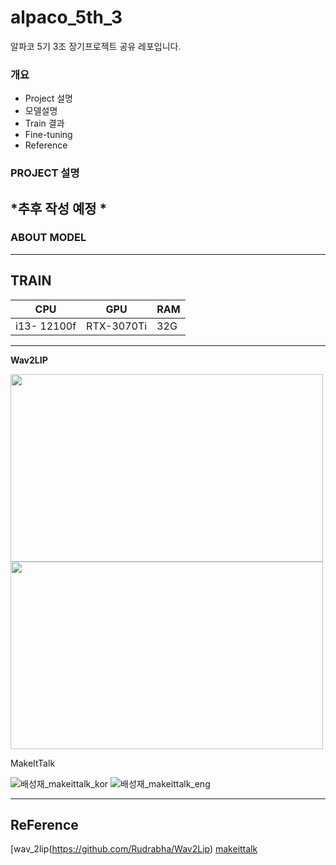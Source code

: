 # alpaco_5th_3
알파코 5기 3조 장기프로젝트 공유 레포입니다. 


### 개요
- Project 설명
- 모델설명
- Train 결과
- Fine-tuning
- Reference 

### PROJECT 설명 

*추후 작성 예정 * 
---

### ABOUT MODEL

---

## TRAIN 

CPU | GPU | RAM 
------------|------|-------|
i13- 12100f | RTX-3070Ti | 32G 

---
__Wav2LIP__

<img src="https://user-images.githubusercontent.com/101646531/235811260-f4def410-14ec-406f-a0c4-c68fb31c0fed.gif" width="500" height="300"/> <img src="https://user-images.githubusercontent.com/101646531/235811264-d298537e-8a68-42a9-b8f0-f5395f2bfb7a.gif" width="500" height="300"/>


MakeItTalk


![배성재_makeittalk_kor](https://user-images.githubusercontent.com/121469546/235813171-b01d5e9c-4f2f-4c81-93d9-0818c5b4bf73.gif)
![배성재_makeittalk_eng](https://user-images.githubusercontent.com/121469546/235813155-73a2b65a-10da-4e75-afa7-9f9859a0f5a3.gif)




---

## ReFerence 



[wav_2lip(https://github.com/Rudrabha/Wav2Lip)
[makeittalk](https://github.com/yzhou359/MakeItTalk)
